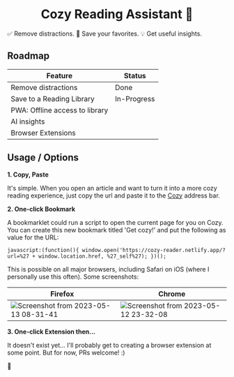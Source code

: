<h1 align="center">Cozy Reading Assistant 🧸</h1
<p align="center">
✅ Remove distractions. 💾 Save your favorites. 💡 Get useful insights.
</p>

## Roadmap
| Feature | Status |
| --- | --- |
| Remove distractions| Done |
| Save to a Reading Library | In-Progress |
| PWA: Offline access to library | |
| AI insights | |
| Browser Extensions | |

## Usage / Options

**1. Copy, Paste**

It's simple. When you open an article and want to turn it into a more cozy reading experience, just copy the url and paste it to the [Cozy](https://cozy-reader.netlify.app/) address bar.  

**2. One-click Bookmark**

A bookmarklet could run a script to open the current page for you on Cozy. You can create this new bookmark titled 'Get cozy!' and put the following as value for the URL:

```
javascript:(function(){ window.open('https://cozy-reader.netlify.app/?url=%27 + window.location.href, %27_self%27); })();
```

This is possible on all major browsers, including Safari on iOS (where I personally use this often). Some screenshots:

| Firefox | Chrome |
| --- | --- |
| ![Screenshot from 2023-05-13 08-31-41](https://github.com/ayoayco/cozy-reader/assets/4262489/9b296d4f-2722-483a-bbc2-431c6b2ae996) | ![Screenshot from 2023-05-12 23-32-08](https://github.com/ayoayco/cozy-reader/assets/4262489/144b74f8-3949-46b9-849c-351e4af0ac12) |

**3. One-click Extension then...**

It doesn't exist yet... I'll probably get to creating a browser extension at some point. But for now, PRs welcome! :)

🧸

